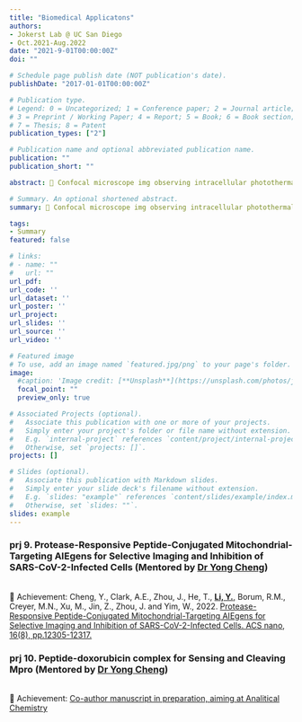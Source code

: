 ```yaml
---
title: "Biomedical Applicatons"
authors:
- Jokerst Lab @ UC San Diego
- Oct.2021-Aug.2022
date: "2021-9-01T00:00:00Z"
doi: ""

# Schedule page publish date (NOT publication's date).
publishDate: "2017-01-01T00:00:00Z"

# Publication type.
# Legend: 0 = Uncategorized; 1 = Conference paper; 2 = Journal article;
# 3 = Preprint / Working Paper; 4 = Report; 5 = Book; 6 = Book section;
# 7 = Thesis; 8 = Patent
publication_types: ["2"]

# Publication name and optional abbreviated publication name.
publication: ""
publication_short: ""

abstract: 🦠 Confocal microscope img observing intracellular photothermal transduction. <br/>🧪 Exp. ran by Yi, mentored by Dr Yong Cheng

# Summary. An optional shortened abstract.
summary: 🦠 Confocal microscope img observing intracellular photothermal transduction. <br/>🧪 Exp. ran by Yi, mentored by Dr Yong Cheng

tags:
- Summary
featured: false

# links:
# - name: ""
#   url: ""
url_pdf: 
url_code: ''
url_dataset: ''
url_poster: ''
url_project: 
url_slides: ''
url_source: ''
url_video: ''

# Featured image
# To use, add an image named `featured.jpg/png` to your page's folder. 
image:
  #caption: 'Image credit: [**Unsplash**](https://unsplash.com/photos/jdD8gXaTZsc)'
  focal_point: ""
  preview_only: true

# Associated Projects (optional).
#   Associate this publication with one or more of your projects.
#   Simply enter your project's folder or file name without extension.
#   E.g. `internal-project` references `content/project/internal-project/index.md`.
#   Otherwise, set `projects: []`.
projects: []

# Slides (optional).
#   Associate this publication with Markdown slides.
#   Simply enter your slide deck's filename without extension.
#   E.g. `slides: "example"` references `content/slides/example/index.md`.
#   Otherwise, set `slides: ""`.
slides: example
---
```

### prj 9. Protease-Responsive Peptide-Conjugated Mitochondrial-Targeting AIEgens for Selective Imaging and Inhibition of SARS-CoV-2-Infected Cells  (Mentored by [Dr Yong Cheng](https://scholar.google.com/citations?hl=en&user=PC6gejgAAAAJ))
<br/>🌟 Achievement: Cheng, Y., Clark, A.E., Zhou, J., He, T., <u>**Li, Y.**,</u> Borum, R.M., Creyer, M.N., Xu, M., Jin, Z., Zhou, J. and Yim, W., 2022. [Protease-Responsive Peptide-Conjugated Mitochondrial-Targeting AIEgens for Selective Imaging and Inhibition of SARS-CoV-2-Infected Cells. ACS nano, 16(8), pp.12305-12317.](https://pubs.acs.org/doi/full/10.1021/acsnano.2c03219)

### prj 10. Peptide-doxorubicin complex for Sensing and Cleaving Mpro  (Mentored by [Dr Yong Cheng](https://scholar.google.com/citations?hl=en&user=PC6gejgAAAAJ))
<br/>🌟 Achievement: [Co-author manuscript in preparation, aiming at Analitical Chemistry](https://scholar.google.com/citations?hl=en&user=PC6gejgAAAAJ)
